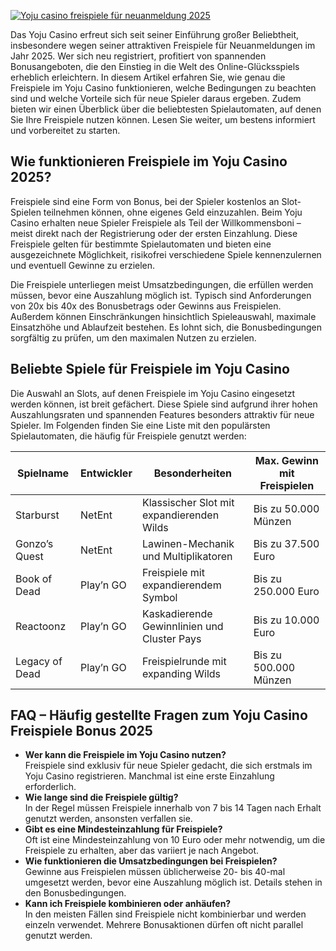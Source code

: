[![Yoju casino freispiele für neuanmeldung 2025](https://123-caf.pages.dev/gitsignup.png)](https://vrmoo.ru/Bt82HjjY)

<p>Das Yoju Casino erfreut sich seit seiner Einführung großer Beliebtheit, insbesondere wegen seiner attraktiven Freispiele für Neuanmeldungen im Jahr 2025. Wer sich neu registriert, profitiert von spannenden Bonusangeboten, die den Einstieg in die Welt des Online-Glücksspiels erheblich erleichtern. In diesem Artikel erfahren Sie, wie genau die Freispiele im Yoju Casino funktionieren, welche Bedingungen zu beachten sind und welche Vorteile sich für neue Spieler daraus ergeben. Zudem bieten wir einen Überblick über die beliebtesten Spielautomaten, auf denen Sie Ihre Freispiele nutzen können. Lesen Sie weiter, um bestens informiert und vorbereitet zu starten.</p>  <h2>Wie funktionieren Freispiele im Yoju Casino 2025?</h2> <p>Freispiele sind eine Form von Bonus, bei der Spieler kostenlos an Slot-Spielen teilnehmen können, ohne eigenes Geld einzuzahlen. Beim Yoju Casino erhalten neue Spieler Freispiele als Teil der Willkommensboni – meist direkt nach der Registrierung oder der ersten Einzahlung. Diese Freispiele gelten für bestimmte Spielautomaten und bieten eine ausgezeichnete Möglichkeit, risikofrei verschiedene Spiele kennenzulernen und eventuell Gewinne zu erzielen.</p> <p>Die Freispiele unterliegen meist Umsatzbedingungen, die erfüllen werden müssen, bevor eine Auszahlung möglich ist. Typisch sind Anforderungen von 20x bis 40x des Bonusbetrags oder Gewinns aus Freispielen. Außerdem können Einschränkungen hinsichtlich Spieleauswahl, maximale Einsatzhöhe und Ablaufzeit bestehen. Es lohnt sich, die Bonusbedingungen sorgfältig zu prüfen, um den maximalen Nutzen zu erzielen.</p>  <h2>Beliebte Spiele für Freispiele im Yoju Casino</h2> <p>Die Auswahl an Slots, auf denen Freispiele im Yoju Casino eingesetzt werden können, ist breit gefächert. Diese Spiele sind aufgrund ihrer hohen Auszahlungsraten und spannenden Features besonders attraktiv für neue Spieler. Im Folgenden finden Sie eine Liste mit den populärsten Spielautomaten, die häufig für Freispiele genutzt werden:</p>  <table>   <thead>     <tr>       <th>Spielname</th>       <th>Entwickler</th>       <th>Besonderheiten</th>       <th>Max. Gewinn mit Freispielen</th>     </tr>   </thead>   <tbody>     <tr>       <td>Starburst</td>       <td>NetEnt</td>       <td>Klassischer Slot mit expandierenden Wilds</td>       <td>Bis zu 50.000 Münzen</td>     </tr>     <tr>       <td>Gonzo’s Quest</td>       <td>NetEnt</td>       <td>Lawinen-Mechanik und Multiplikatoren</td>       <td>Bis zu 37.500 Euro</td>     </tr>     <tr>       <td>Book of Dead</td>       <td>Play’n GO</td>       <td>Freispiele mit expandierendem Symbol</td>       <td>Bis zu 250.000 Euro</td>     </tr>     <tr>       <td>Reactoonz</td>       <td>Play’n GO</td>       <td>Kaskadierende Gewinnlinien und Cluster Pays</td>       <td>Bis zu 10.000 Euro</td>     </tr>     <tr>       <td>Legacy of Dead</td>       <td>Play’n GO</td>       <td>Freispielrunde mit expanding Wilds</td>       <td>Bis zu 500.000 Münzen</td>     </tr>   </tbody> </table>  <h2>FAQ – Häufig gestellte Fragen zum Yoju Casino Freispiele Bonus 2025</h2> <ul>   <li><strong>Wer kann die Freispiele im Yoju Casino nutzen?</strong><br>Freispiele sind exklusiv für neue Spieler gedacht, die sich erstmals im Yoju Casino registrieren. Manchmal ist eine erste Einzahlung erforderlich.</li>   <li><strong>Wie lange sind die Freispiele gültig?</strong><br>In der Regel müssen Freispiele innerhalb von 7 bis 14 Tagen nach Erhalt genutzt werden, ansonsten verfallen sie.</li>   <li><strong>Gibt es eine Mindesteinzahlung für Freispiele?</strong><br>Oft ist eine Mindesteinzahlung von 10 Euro oder mehr notwendig, um die Freispiele zu erhalten, aber das variiert je nach Angebot.</li>   <li><strong>Wie funktionieren die Umsatzbedingungen bei Freispielen?</strong><br>Gewinne aus Freispielen müssen üblicherweise 20- bis 40-mal umgesetzt werden, bevor eine Auszahlung möglich ist. Details stehen in den Bonusbedingungen.</li>   <li><strong>Kann ich Freispiele kombinieren oder anhäufen?</strong><br>In den meisten Fällen sind Freispiele nicht kombinierbar und werden einzeln verwendet. Mehrere Bonusaktionen dürfen oft nicht parallel genutzt werden.</li> </ul>